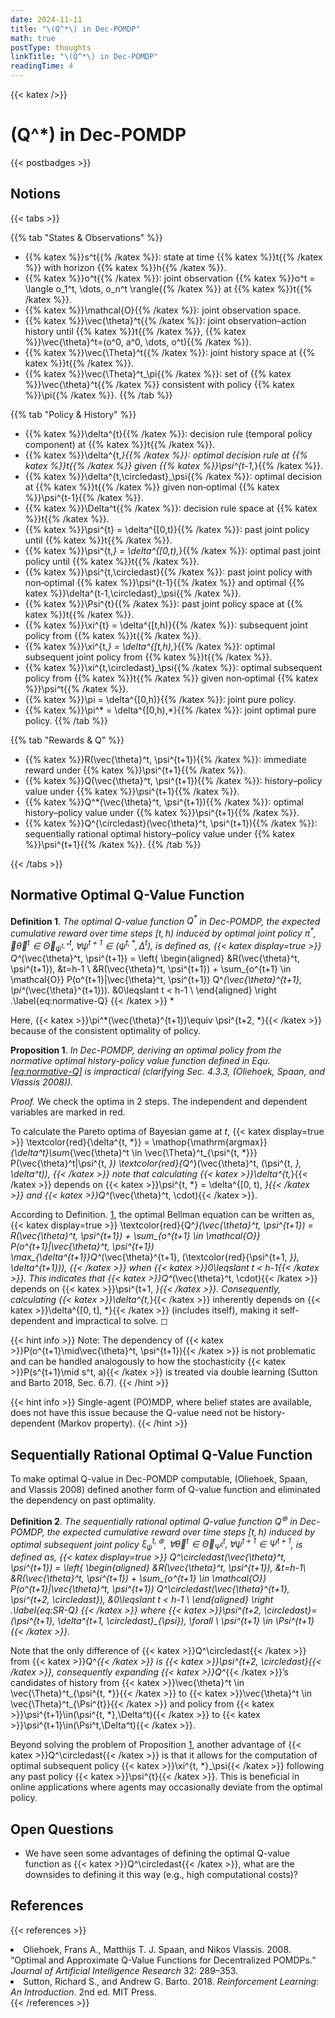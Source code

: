 ```yaml
---
date: 2024-11-11
title: "\(Q^*\) in Dec-POMDP"
math: true
postType: thoughts
linkTitle: "\(Q^*\) in Dec-POMDP"
readingTime: 4
---
```


{{< katex />}}

# \(Q^*\) in Dec-POMDP
{{< postbadges >}}

## Notions

{{< tabs >}}

{{% tab "States & Observations" %}}
- {{% katex %}}s^t{{% /katex %}}: state at time {{% katex %}}t{{% /katex %}} with horizon {{% katex %}}h{{% /katex %}}.
- {{% katex %}}o^t{{% /katex %}}: joint observation {{% katex %}}o^t = \langle o_1^t, \dots, o_n^t \rangle{{% /katex %}} at {{% katex %}}t{{% /katex %}}.
- {{% katex %}}\mathcal{O}{{% /katex %}}: joint observation space.
- {{% katex %}}\vec{\theta}^t{{% /katex %}}: joint observation–action history until {{% katex %}}t{{% /katex %}}, {{% katex %}}\vec{\theta}^t=(o^0, a^0, \dots, o^t){{% /katex %}}.
- {{% katex %}}\vec{\Theta}^t{{% /katex %}}: joint history space at {{% katex %}}t{{% /katex %}}.
- {{% katex %}}\vec{\Theta}^t_\pi{{% /katex %}}: set of {{% katex %}}\vec{\theta}^t{{% /katex %}} consistent with policy {{% katex %}}\pi{{% /katex %}}.
{{% /tab %}}

{{% tab "Policy & History" %}}
- {{% katex %}}\delta^{t}{{% /katex %}}: decision rule (temporal policy component) at {{% katex %}}t{{% /katex %}}.
- {{% katex %}}\delta^{t,*}{{% /katex %}}: optimal decision rule at {{% katex %}}t{{% /katex %}} given {{% katex %}}\psi^{t-1,*}{{% /katex %}}.
- {{% katex %}}\delta^{t,\circledast}_\psi{{% /katex %}}: optimal decision at {{% katex %}}t{{% /katex %}} given non‑optimal {{% katex %}}\psi^{t-1}{{% /katex %}}.
- {{% katex %}}\Delta^t{{% /katex %}}: decision rule space at {{% katex %}}t{{% /katex %}}.
- {{% katex %}}\psi^{t} = \delta^{[0,t)}{{% /katex %}}: past joint policy until {{% katex %}}t{{% /katex %}}.
- {{% katex %}}\psi^{t,*} = \delta^{[0,t),*}{{% /katex %}}: optimal past joint policy until {{% katex %}}t{{% /katex %}}.
- {{% katex %}}\psi^{t,\circledast}{{% /katex %}}: past joint policy with non‑optimal {{% katex %}}\psi^{t-1}{{% /katex %}} and optimal {{% katex %}}\delta^{t-1,\circledast}_\psi{{% /katex %}}.
- {{% katex %}}\Psi^{t}{{% /katex %}}: past joint policy space at {{% katex %}}t{{% /katex %}}.
- {{% katex %}}\xi^{t} = \delta^{[t,h)}{{% /katex %}}: subsequent joint policy from {{% katex %}}t{{% /katex %}}.
- {{% katex %}}\xi^{t,*} = \delta^{[t,h),*}{{% /katex %}}: optimal subsequent joint policy from {{% katex %}}t{{% /katex %}}.
- {{% katex %}}\xi^{t,\circledast}_\psi{{% /katex %}}: optimal subsequent policy from {{% katex %}}t{{% /katex %}} given non‑optimal {{% katex %}}\psi^t{{% /katex %}}.
- {{% katex %}}\pi = \delta^{[0,h)}{{% /katex %}}: joint pure policy.
- {{% katex %}}\pi^* = \delta^{[0,h),*}{{% /katex %}}: joint optimal pure policy.
{{% /tab %}}

{{% tab "Rewards & Q" %}}
- {{% katex %}}R(\vec{\theta}^t, \psi^{t+1}){{% /katex %}}: immediate reward under {{% katex %}}\psi^{t+1}{{% /katex %}}.
- {{% katex %}}Q(\vec{\theta}^t, \psi^{t+1}){{% /katex %}}: history–policy value under {{% katex %}}\psi^{t+1}{{% /katex %}}.
- {{% katex %}}Q^*(\vec{\theta}^t, \psi^{t+1}){{% /katex %}}: optimal history–policy value under {{% katex %}}\psi^{t+1}{{% /katex %}}.
- {{% katex %}}Q^{\circledast}(\vec{\theta}^t, \psi^{t+1}){{% /katex %}}: sequentially rational optimal history–policy value under {{% katex %}}\psi^{t+1}{{% /katex %}}.
{{% /tab %}}

{{< /tabs >}}

## Normative Optimal Q-Value Function

<div id="defn:normative-Q" class="definition">

**Definition 1**. *The optimal Q-value function $Q^*$ in Dec-POMDP, the expected cumulative reward over time steps $[t,h)$ induced by optimal joint policy $\pi^{*}$, $\forall \vec{\theta}^t\in \vec{\Theta}^t_{\psi^{t, *}}, \forall \psi^{t+1}\in(\psi^{t, *},\Delta^t)$, is defined as, {{< katex display=true >}}
Q^*(\vec{\theta}^t, \psi^{t+1}) = \left\{
        \begin{aligned}
        &R(\vec{\theta}^t, \psi^{t+1}), &t=h-1 \\ 
        &R(\vec{\theta}^t, \psi^{t+1}) + \sum_{o^{t+1} \in \mathcal{O}} P(o^{t+1}|\vec{\theta}^t, \psi^{t+1}) Q^*(\vec{\theta}^{t+1}, \pi^*(\vec{\theta}^{t+1})). &0\leqslant t < h-1 \\
        \end{aligned}
        \right .\label{eq:normative-Q}
{{< /katex >}}
*

</div>

Here, {{< katex >}}\pi^*(\vec{\theta}^{t+1})\equiv \psi^{t+2, *}{{< /katex >}} because of the consistent optimality of policy.

<div id="prop:problem" class="proposition">

**Proposition 1**. *In Dec-POMDP, deriving an optimal policy from the normative optimal history-policy value function defined in Equ. <a href="#eq:normative-Q" data-reference-type="ref" data-reference="eq:normative-Q">[eq:normative-Q]</a> is impractical (clarifying Sec. 4.3.3, (Oliehoek, Spaan, and Vlassis 2008)).*

</div>

<div class="proof">

*Proof.* We check the optima in 2 steps. The independent and dependent variables are marked in red.

To calculate the Pareto optima of Bayesian game at $t$, {{< katex display=true >}}
\textcolor{red}{\delta^{t, *}}
    = \mathop{\mathrm{argmax}}_{\delta^t}\sum_{\vec{\theta}^t \in \vec{\Theta}^t_{\psi^{t, *}}} P(\vec{\theta}^t|\psi^{t, *}) \textcolor{red}{Q^*}(\vec{\theta}^t, (\psi^{t, *}, \delta^t)),
{{< /katex >}}
 note that calculating {{< katex >}}\delta^{t,*}{{< /katex >}} depends on {{< katex >}}\psi^{t, *} = \delta^{[0, t), *}{{< /katex >}} and {{< katex >}}Q^*(\vec{\theta}^t, \cdot){{< /katex >}}.

According to Definition. <a href="#defn:normative-Q" data-reference-type="ref" data-reference="defn:normative-Q">1</a>, the optimal Bellman equation can be written as, {{< katex display=true >}}
\textcolor{red}{Q^*}(\vec{\theta}^t, \psi^{t+1}) = R(\vec{\theta}^t, \psi^{t+1}) + \sum_{o^{t+1} \in \mathcal{O}} P(o^{t+1}|\vec{\theta}^t, \psi^{t+1}) \max_{\delta^{t+1}}Q^*(\vec{\theta}^{t+1}, (\textcolor{red}{\psi^{t+1, *}}, \delta^{t+1})),
{{< /katex >}}
 when {{< katex >}}0\leqslant t < h-1{{< /katex >}}. This indicates that {{< katex >}}Q^*(\vec{\theta}^t, \cdot){{< /katex >}} depends on {{< katex >}}\psi^{t+1, *}{{< /katex >}}. Consequently, calculating {{< katex >}}\delta^{t,*}{{< /katex >}} inherently depends on {{< katex >}}\delta^{[0, t], *}{{< /katex >}} (includes itself), making it self-dependent and impractical to solve. ◻

{{< hint info >}}
Note: The dependency of {{< katex >}}P(o^{t+1}\mid\vec{\theta}^t, \psi^{t+1}){{< /katex >}} is not problematic and can be handled analogously to how the stochasticity {{< katex >}}P(s^{t+1}\mid s^t, a){{< /katex >}} is treated via double learning (Sutton and Barto 2018, Sec. 6.7).
{{< /hint >}}

{{< hint info >}}
Single-agent (PO)MDP, where belief states are available, does not have this issue because the Q-value need not be history-dependent (Markov property).
{{< /hint >}}

</div>

## Sequentially Rational Optimal Q-Value Function

To make optimal Q-value in Dec-POMDP computable, (Oliehoek, Spaan, and Vlassis 2008) defined another form of Q-value function and eliminated the dependency on past optimality.

<div class="definition">

**Definition 2**. *The sequentially rational optimal Q-value function $Q^\circledast$ in Dec-POMDP, the expected cumulative reward over time steps $[t,h)$ induced by optimal subsequent joint policy $\xi^{t, \circledast}_\psi$, $\forall \vec{\theta}^t\in \vec{\Theta}^t_{\Psi^{t}}, \forall\psi^{t+1}\in\Psi^{t+1}$, is defined as, {{< katex display=true >}}
Q^\circledast(\vec{\theta}^t, \psi^{t+1}) = \left\{
        \begin{aligned}
        &R(\vec{\theta}^t, \psi^{t+1}), &t=h-1\\ 
        &R(\vec{\theta}^t, \psi^{t+1}) + \sum_{o^{t+1} \in \mathcal{O}} P(o^{t+1}|\vec{\theta}^t, \psi^{t+1}) Q^\circledast(\vec{\theta}^{t+1}, \psi^{t+2, \circledast}), &0\leqslant t < h-1 \\
        \end{aligned}
        \right .\label{eq:SR-Q}
{{< /katex >}}
 where {{< katex >}}\psi^{t+2, \circledast}=(\psi^{t+1}, \delta^{t+1, \circledast}_{\psi}), \forall \ \psi^{t+1} \in \Psi^{t+1}{{< /katex >}}.*

</div>

Note that the only difference of {{< katex >}}Q^\circledast{{< /katex >}} from {{< katex >}}Q^*{{< /katex >}} is {{< katex >}}\psi^{t+2, \circledast}{{< /katex >}}, consequently expanding {{< katex >}}Q^*{{< /katex >}}’s candidates of history from {{< katex >}}\vec{\theta}^t \in \vec{\Theta}^t_{\psi^{t, *}}{{< /katex >}} to {{< katex >}}\vec{\theta}^t \in \vec{\Theta}^t_{\Psi^{t}}{{< /katex >}} and policy from {{< katex >}}\psi^{t+1}\in(\psi^{t, *},\Delta^t){{< /katex >}} to {{< katex >}}\psi^{t+1}\in(\Psi^t,\Delta^t){{< /katex >}}.

Beyond solving the problem of Proposition <a href="#prop:problem" data-reference-type="ref" data-reference="prop:problem">1</a>, another advantage of {{< katex >}}Q^\circledast{{< /katex >}} is that it allows for the computation of optimal subsequent policy {{< katex >}}\xi^{t, *}_\psi{{< /katex >}} following any past policy {{< katex >}}\psi^{t}{{< /katex >}}. This is beneficial in online applications where agents may occasionally deviate from the optimal policy.

## Open Questions

- We have seen some advantages of defining the optimal Q-value function as {{< katex >}}Q^\circledast{{< /katex >}}, what are the downsides to defining it this way (e.g., high computational costs)?



## References

{{< references >}}
<li>Oliehoek, Frans A., Matthijs T. J. Spaan, and Nikos Vlassis. 2008. “Optimal and Approximate Q-Value Functions for Decentralized POMDPs.” <em>Journal of Artificial Intelligence Research</em> 32: 289–353.</li>
<li>Sutton, Richard S., and Andrew G. Barto. 2018. <em>Reinforcement Learning: An Introduction</em>. 2nd ed. MIT Press.</li>
{{< /references >}}



<!-- footnotes converted to hints above -->
<!-- migrated from leaf-bundle to single-file naming -->
<!-- moved to root content -->
<!-- moved back under rl/marl/ -->
